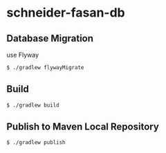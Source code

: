 # schneider-fasan-db

## Database Migration

use Flyway

```sh
$ ./gradlew flywayMigrate
```

## Build

```sh
$ ./gradlew build
```

## Publish to Maven Local Repository

```sh
$ ./gradlew publish
```
